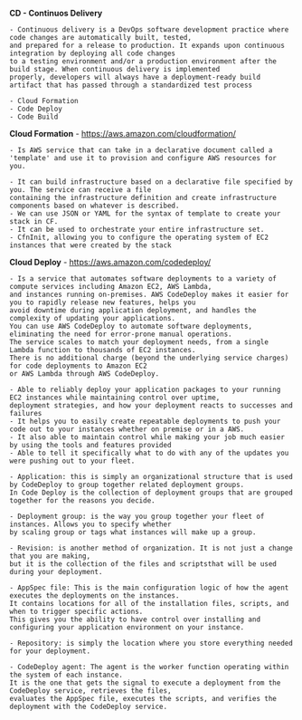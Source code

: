 <b> CD - Continuos Delivery</b>
    
    - Continuous delivery is a DevOps software development practice where code changes are automatically built, tested, 
    and prepared for a release to production. It expands upon continuous integration by deploying all code changes 
    to a testing environment and/or a production environment after the build stage. When continuous delivery is implemented 
    properly, developers will always have a deployment-ready build artifact that has passed through a standardized test process

    - Cloud Formation
    - Code Deploy
    - Code Build

<b>Cloud Formation</b> - https://aws.amazon.com/cloudformation/

    - Is AWS service that can take in a declarative document called a 'template' and use it to provision and configure AWS resources for you.

    - It can build infrastructure based on a declarative file specified by you. The service can receive a file 
    containing the infrastructure definition and create infrastructure components based on whatever is described.
    - We can use JSON or YAML for the syntax of template to create your stack in CF.
    - It can be used to orchestrate your entire infrastructure set.
    - CfnInit, allowing you to configure the operating system of EC2 instances that were created by the stack

<b>Cloud Deploy</b> - https://aws.amazon.com/codedeploy/

    - Is a service that automates software deployments to a variety of compute services including Amazon EC2, AWS Lambda, 
    and instances running on-premises. AWS CodeDeploy makes it easier for you to rapidly release new features, helps you 
    avoid downtime during application deployment, and handles the complexity of updating your applications. 
    You can use AWS CodeDeploy to automate software deployments, eliminating the need for error-prone manual operations. 
    The service scales to match your deployment needs, from a single Lambda function to thousands of EC2 instances. 
    There is no additional charge (beyond the underlying service charges) for code deployments to Amazon EC2 
    or AWS Lambda through AWS CodeDeploy.

    - Able to reliably deploy your application packages to your running EC2 instances while maintaining control over uptime, 
    deployment strategies, and how your deployment reacts to successes and failures
    - It helps you to easily create repeatable deployments to push your code out to your instances whether on premise or in a AWS.
    - It also able to maintain control while making your job much easier by using the tools and features provided
    - Able to tell it specifically what to do with any of the updates you were pushing out to your fleet.

    - Application: this is simply an organizational structure that is used by CodeDeploy to group together related deployment groups.
    In Code Deploy is the collection of deployment groups that are grouped together for the reasons you decide.

    - Deployment group: is the way you group together your fleet of instances. Allows you to specify whether 
    by scaling group or tags what instances will make up a group.
    
    - Revision: is another method of organization. It is not just a change that you are making, 
    but it is the collection of the files and scriptsthat will be used during your deployment.

    - AppSpec file: This is the main configuration logic of how the agent executes the deployments on the instances.
    It contains locations for all of the installation files, scripts, and when to trigger specific actions.
    This gives you the ability to have control over installing and configuring your application environment on your instance.
    
    - Repository: is simply the location where you store everything needed for your deployment.
    
    - CodeDeploy agent: The agent is the worker function operating within the system of each instance.
    It is the one that gets the signal to execute a deployment from the CodeDeploy service, retrieves the files, 
    evaluates the AppSpec file, executes the scripts, and verifies the deployment with the CodeDeploy service.